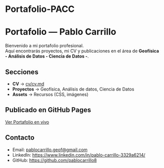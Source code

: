 # Portafolio-PACC

# Portafolio  — Pablo Carrillo

Bienvenido a mi portafolio profesional.  
Aquí encontrarás proyectos, mi CV y publicaciones en el área de **Geofísica - Análisis de Datos - Ciencia de Datos -**.

##  Secciones
- **CV** → [cv/cv.md](cv/cv.md)
- **Proyectos** → Geofísica, Análisis de datos, Ciencia de Datos
- **Assets** → Recursos (CSS, imágenes)

##  Publicado en GitHub Pages
[Ver Portafolio en vivo](https://pablocarrillo8.github.io/Portafolio-PACC/)

##  Contacto
- Email: pablocarrillo.geof@gmail.com  
- LinkedIn: https://www.linkedin.com/in/pablo-carrillo-3329a6214/
- GitHub: https://github.com/pablocarrillo8
 